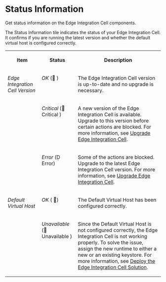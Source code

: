 <!-- loio732f3005e69f4d309784ed7ad2e9ff2c -->

<link rel="stylesheet" type="text/css" href="css/sap-icons.css"/>

# Status Information

Get status information on the Edge Integration Cell components.

The Status Information tile indicates the status of your Edge Integration Cell. It confirms if you are running the latest version and whether the default virtual host is configured correctly.


<table>
<tr>
<th valign="top">

Item

</th>
<th valign="top">

Status

</th>
<th valign="top">

Description

</th>
</tr>
<tr>
<td valign="top">

*Edge Integration Cell Version*

</td>
<td valign="top">

*OK* \(:black_square_button: \)

</td>
<td valign="top">

The Edge Integration Cell version is up-to-date and no upgrade is necessary.

</td>
</tr>
<tr>
<td valign="top">

 

</td>
<td valign="top">

*Critical* \(<span class="SAP-icons-V5"></span> Critical \)

</td>
<td valign="top">

A new version of the Edge Integration Cell is available. Upgrade to this version before certain actions are blocked. For more information, see [Upgrade Edge Integration Cell](upgrade-edge-integration-cell-27c3926.md).

</td>
</tr>
<tr>
<td valign="top">

 

</td>
<td valign="top">

*Error* \(<span class="SAP-icons-V5"></span> Error\)

</td>
<td valign="top">

Some of the actions are blocked. Upgrade to the latest Edge Integration Cell version. For more information, see [Upgrade Edge Integration Cell](upgrade-edge-integration-cell-27c3926.md).

</td>
</tr>
<tr>
<td valign="top">

*Default Virtual Host*

</td>
<td valign="top">

*OK* \( :black_square_button:\)

</td>
<td valign="top">

The Default Virtual Host has been configured correctly.

</td>
</tr>
<tr>
<td valign="top">

 

</td>
<td valign="top">

*Unavailable* \(<span class="SAP-icons-V5"></span> Unavailable \)

</td>
<td valign="top">

Since the Default Virtual Host is not configured correctly, the Edge Integration Cell is not working properly. To solve the issue, assign the new runtime to either a new or an existing keystore. For more information, see [Deploy the Edge Integration Cell Solution](deploy-the-edge-integration-cell-solution-ab81b84.md).

</td>
</tr>
</table>

